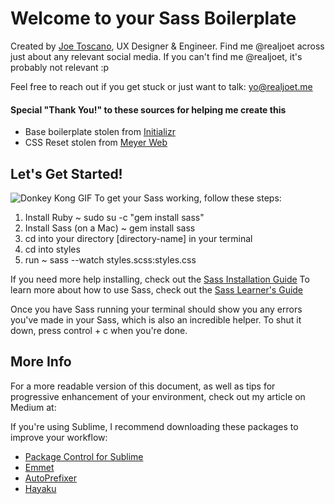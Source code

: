 # Welcome to your Sass Boilerplate

Created by [Joe Toscano](http://www.realjoet.me), UX Designer & Engineer. 
Find me @realjoet across just about any relevant social media. 
If you can't find me @realjoet, it's probably not relevant :p

Feel free to reach out if you get stuck or just want to talk: yo@realjoet.me

#### Special "Thank You!" to these sources for helping me create this
  * Base boilerplate stolen from [Initializr](http://www.initializr.com)
  * CSS Reset stolen from [Meyer Web](http://meyerweb.com/eric/tools/css/reset/)




## Let's Get Started!
![Donkey Kong GIF](https://media.giphy.com/media/ZAckOMVbv7Jba/giphy.gif)
To get your Sass working, follow these steps:
  1. Install Ruby ~ sudo su -c "gem install sass"
  2. Install Sass (on a Mac) ~ gem install sass
  3. cd into your directory [directory-name] in your terminal
  4. cd into styles
  5. run ~ sass --watch styles.scss:styles.css

If you need more help installing, check out the [Sass Installation Guide](http://sass-lang.com/install)
To learn more about how to use Sass, check out the [Sass Learner's Guide](http://sass-lang.com/guide)

Once you have Sass running your terminal should show you any errors you've made in your Sass, which is also an incredible helper.
To shut it down, press control + c when you're done.




## More Info
For a more readable version of this document, as well as tips for progressive enhancement of your environment, check out my article on Medium at: 

If you're using Sublime, I recommend downloading these packages to improve your workflow:
  * [Package Control for Sublime](https://packagecontrol.io/installation)
  * [Emmet](https://github.com/sergeche/emmet-sublime)
  * [AutoPrefixer](https://github.com/sindresorhus/sublime-autoprefixer)
* [Hayaku](https://github.com/hayaku/hayaku#value-cycling)